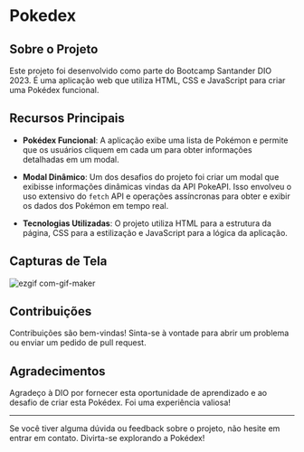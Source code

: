 # Pokedex

## Sobre o Projeto

Este projeto foi desenvolvido como parte do Bootcamp Santander DIO 2023. É uma aplicação web que utiliza HTML, CSS e JavaScript para criar uma Pokédex funcional.

## Recursos Principais

- **Pokédex Funcional**: A aplicação exibe uma lista de Pokémon e permite que os usuários cliquem em cada um para obter informações detalhadas em um modal.

- **Modal Dinâmico**: Um dos desafios do projeto foi criar um modal que exibisse informações dinâmicas vindas da API PokeAPI. Isso envolveu o uso extensivo do `fetch` API e operações assíncronas para obter e exibir os dados dos Pokémon em tempo real.

- **Tecnologias Utilizadas**: O projeto utiliza HTML para a estrutura da página, CSS para a estilização e JavaScript para a lógica da aplicação.

## Capturas de Tela

![ezgif com-gif-maker](https://github.com/diesantana/javascript/assets/92051044/1a1beabf-9fea-4244-984d-920be5870b64)




## Contribuições

Contribuições são bem-vindas! Sinta-se à vontade para abrir um problema ou enviar um pedido de pull request.

## Agradecimentos

Agradeço à DIO por fornecer esta oportunidade de aprendizado e ao desafio de criar esta Pokédex. Foi uma experiência valiosa!

---

Se você tiver alguma dúvida ou feedback sobre o projeto, não hesite em entrar em contato. Divirta-se explorando a Pokédex!

